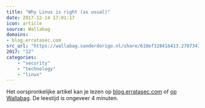 ```yaml
---
title: "Why Linus is right (as usual)"
date: 2017-12-14 17:01:17
icon: article
source: Wallabag
domains:
- blog.erratasec.com
src_url: "https://wallabag.sanderdorigo.nl/share/618ef328416413.27073431"
2017: "12"
categories:
    - "security"
    - "technology"
    - "linux"
---
```

Het oorspronkelijke artikel kan je lezen op [blog.erratasec.com](http://blog.erratasec.com/2017/11/why-linus-is-right-as-usual.html) of [op Wallabag](https://wallabag.sanderdorigo.nl/share/618ef328416413.27073431). De leestijd is ongeveer 4 minuten.
